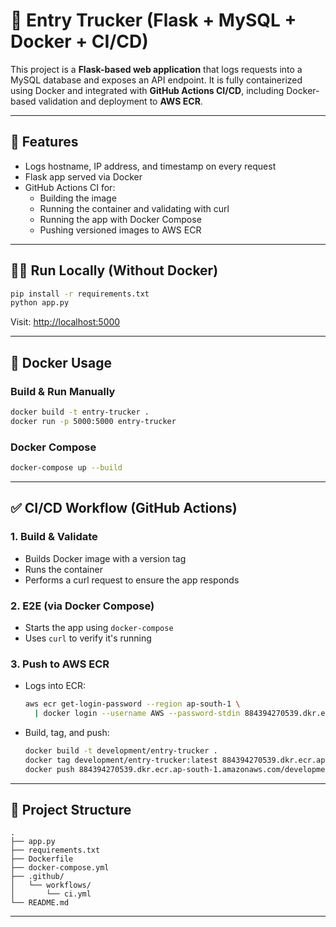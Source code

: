 # 🚀 Entry Trucker (Flask + MySQL + Docker + CI/CD)

This project is a **Flask-based web application** that logs requests into a MySQL database and exposes an API endpoint. It is fully containerized using Docker and integrated with **GitHub Actions CI/CD**, including Docker-based validation and deployment to **AWS ECR**.

---

## 📌 Features

- Logs hostname, IP address, and timestamp on every request
- Flask app served via Docker
- GitHub Actions CI for:
  - Building the image
  - Running the container and validating with curl
  - Running the app with Docker Compose
  - Pushing versioned images to AWS ECR

---

## 🏃‍♂️ Run Locally (Without Docker)

```bash
pip install -r requirements.txt
python app.py
```

Visit: [http://localhost:5000](http://localhost:5000)

---

## 🐳 Docker Usage

### Build & Run Manually

```bash
docker build -t entry-trucker .
docker run -p 5000:5000 entry-trucker
```

### Docker Compose

```bash
docker-compose up --build
```

---

## ✅ CI/CD Workflow (GitHub Actions)

### 1. Build & Validate

- Builds Docker image with a version tag
- Runs the container
- Performs a curl request to ensure the app responds

### 2. E2E (via Docker Compose)

- Starts the app using `docker-compose`
- Uses `curl` to verify it's running

### 3. Push to AWS ECR

- Logs into ECR:

  ```bash
  aws ecr get-login-password --region ap-south-1 \
    | docker login --username AWS --password-stdin 884394270539.dkr.ecr.ap-south-1.amazonaws.com
  ```

- Build, tag, and push:
  ```bash
  docker build -t development/entry-trucker .
  docker tag development/entry-trucker:latest 884394270539.dkr.ecr.ap-south-1.amazonaws.com/development/entry-trucker:latest
  docker push 884394270539.dkr.ecr.ap-south-1.amazonaws.com/development/entry-trucker:latest
  ```

---

## 📁 Project Structure

```
.
├── app.py
├── requirements.txt
├── Dockerfile
├── docker-compose.yml
├── .github/
│   └── workflows/
│       └── ci.yml
└── README.md
```

---
